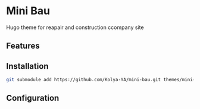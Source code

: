 # Mini Bau

Hugo theme for reapair and construction ccompany site

## Features

## Installation

```bash
git submodule add https://github.com/Kolya-YA/mini-bau.git themes/mini-bau
```

## Configuration
